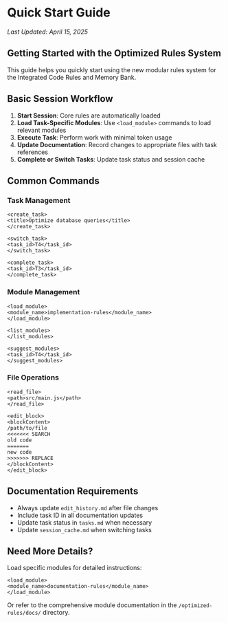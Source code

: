 # Quick Start Guide

*Last Updated: April 15, 2025*

## Getting Started with the Optimized Rules System

This guide helps you quickly start using the new modular rules system for the Integrated Code Rules and Memory Bank.

## Basic Session Workflow

1. **Start Session**: Core rules are automatically loaded
2. **Load Task-Specific Modules**: Use `<load_module>` commands to load relevant modules
3. **Execute Task**: Perform work with minimal token usage
4. **Update Documentation**: Record changes to appropriate files with task references
5. **Complete or Switch Tasks**: Update task status and session cache

## Common Commands

### Task Management
```
<create_task>
<title>Optimize database queries</title>
</create_task>

<switch_task>
<task_id>T4</task_id>
</switch_task>

<complete_task>
<task_id>T3</task_id>
</complete_task>
```

### Module Management
```
<load_module>
<module_name>implementation-rules</module_name>
</load_module>

<list_modules>
</list_modules>

<suggest_modules>
<task_id>T4</task_id>
</suggest_modules>
```

### File Operations
```
<read_file>
<path>src/main.js</path>
</read_file>

<edit_block>
<blockContent>
/path/to/file
<<<<<<< SEARCH
old code
=======
new code
>>>>>>> REPLACE
</blockContent>
</edit_block>
```

## Documentation Requirements

- Always update `edit_history.md` after file changes
- Include task ID in all documentation updates
- Update task status in `tasks.md` when necessary
- Update `session_cache.md` when switching tasks

## Need More Details?

Load specific modules for detailed instructions:

```
<load_module>
<module_name>documentation-rules</module_name>
</load_module>
```

Or refer to the comprehensive module documentation in the `/optimized-rules/docs/` directory.

